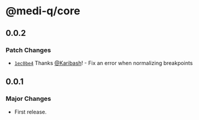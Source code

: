 # @medi-q/core

## 0.0.2

### Patch Changes

- [`1ec0be4`](https://github.com/Karibash/medi-q/commit/1ec0be4c7c6aef361142c89582fd5554b2f5a511) Thanks [@Karibash](https://github.com/Karibash)! - Fix an error when normalizing breakpoints

## 0.0.1

### Major Changes

- First release.
